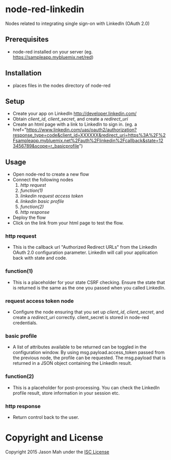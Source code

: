 # node-red-linkedin

Nodes related to integrating single sign-on with LinkedIn (OAuth 2.0)

## Prerequisites
 - node-red installed on your server (eg. https://sampleapp.mybluemix.net/red)

## Installation
 - places files in the nodes directory of node-red
 
## Setup
 - Create your app on LinkedIn http://developer.linkedin.com/
 - Obtain *client_id*, *client_secret*, and create a *redirect_uri*
 - Create an html page with a link to LinkedIn to sign in. (eg. a href="https://www.linkedin.com/uas/oauth2/authorization?response_type=code&client_id=XXXXXX&redirect_uri=https%3A%2F%2Fsampleapp.mybluemix.net%2Fauth%2Flinkedin%2Fcallback&state=123456789&scope=r_basicprofile")

 
## Usage
 - Open node-red to create a new flow
 - Connect the following nodes
    1. *http request*
    2. *function(1)* 
    3. *linkedin request access token* 
    4. *linkedin basic profile*
    5. *function(2)*
    6. *http response*
 - Deploy the flow
 - Click on the link from your html page to test the flow.
 
 ### http request
 - This is the callback url "Authorized Redirect URLs" from the LinkedIn OAuth 2.0 configuration parameter.  LinkedIn will call your application back with state and code.

 ### function(1)
 - This is a placeholder for your state CSRF checking.  Ensure the state that is returned is the same as the one you passed when you called LinkedIn.

 ### request access token node
 - Configure the node ensuring that you set up  *client_id*, *client_secret*, and create a *redirect_uri* correctly.  client_secret is stored in node-red credentials.
 
 ### basic profile
 - A list of attributes available to be returned can be toggled in the configuration window.  By using msg.payload.access_token passed from the previous node, the profile can be requested.  The msg.payload that is returned in a JSON object containing the LinkedIn result.

 ### function(2)
 - This is a placeholder for post-processing.  You can check the LinkedIn profile result, store information in your session etc.

 ### http response
 - Return control back to the user.

# Copyright and License
Copyright 2015 Jason Mah under the <a href="https://github.com/nevir/readable-licenses/blob/master/markdown/ISC-LICENSE.md">ISC License</a>
